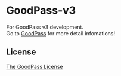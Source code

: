 # GoodPass-v3
For GoodPass v3 development.<br>
Go to [GoodPass](https://github.com/GeorgeDong32/GoodPass) for more detail infomations!
## License
[The GoodPass License](https://github.com/GeorgeDong32/GoodPass/blob/main/LICENSE)
